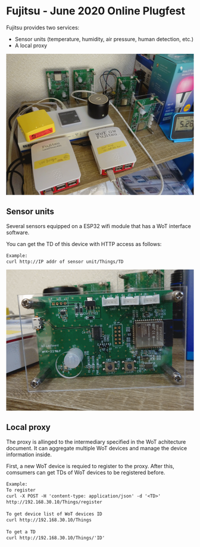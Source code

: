 # Fujitsu - June 2020 Online Plugfest

Fujitsu provides two services:

- Sensor units (temperature, humidity, air pressure, human detection, etc.)
- A local proxy

![image of Fujitsu services](fujitsu.gif)

## Sensor units

Several sensors equipped on a ESP32 wifi module that has a WoT interface software. 

You can get the TD of this device with HTTP access as follows:
```
Example:
curl http://IP addr of sensor unit/Things/TD
```

![image of sensor unit](sensorunit.gif)

## Local proxy

The proxy is allinged to the intermediary specified in the WoT achitecture document. It can aggregate multiple WoT devices and manage the device information inside.

First, a new WoT device is requied to register to the proxy. After this, comsumers can get TDs of WoT devices to be registered before.

```
Example:
To register
curl -X POST -H 'content-type: application/json' -d '<TD>' http://192.168.30.10/Things/register

To get device list of WoT devices ID
curl http://192.168.30.10/Things

To get a TD
curl http://192.168.30.10/Things/'ID'
```
